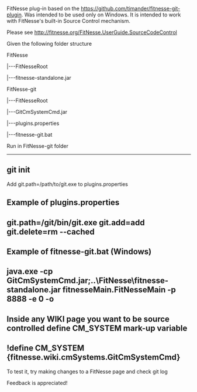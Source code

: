 FitNesse plug-in based on the https://github.com/timander/fitnesse-git-plugin.
Was intended to be used only on Windows. 
It is intended to work with FitNesse's built-in Source Control mechanism.

Please see http://fitnesse.org/FitNesse.UserGuide.SourceCodeControl

Given the following folder structure
 
  FitNesse
  
  |---FitNesseRoot
  
  |---fitnesse-standalone.jar
  
  FitNesse-git
  
  |---FitNesseRoot
  
  |---GitCmSystemCmd.jar
  
  |---plugins.properties
  
  |---fitnesse-git.bat
  
Run in FitNesse-git folder
  
  ---------------------------------------------
  git init
  ---------------------------------------------

Add git.path=/path/to/git.exe to plugins.properties

Example of plugins.properties
  ---------------------------------------------
  git.path=/git/bin/git.exe
  git.add=add
  git.delete=rm --cached
  ---------------------------------------------

Example of fitnesse-git.bat (Windows)
  ---------------------------------------------
  java.exe -cp GitCmSystemCmd.jar;..\FitNesse\fitnesse-standalone.jar fitnesseMain.FitNesseMain -p 8888 -e 0 -o
  ---------------------------------------------

Inside any WIKI page you want to be source controlled define CM_SYSTEM mark-up variable
  ---------------------------------------------
  !define CM_SYSTEM {fitnesse.wiki.cmSystems.GitCmSystemCmd} 
  ---------------------------------------------

To test it, try making changes to a FitNesse page and check git log

Feedback is appreciated!
